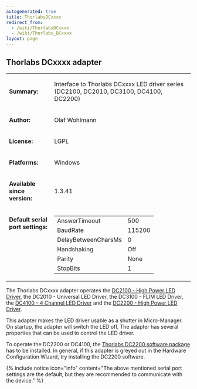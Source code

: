 ```yaml
---
autogenerated: true
title: ThorlabsDCxxxx
redirect_from:
  - /wiki/ThorlabsDCxxxx
  - /wiki/Thorlabs_DCxxxx
layout: page
---
```


## Thorlabs DCxxxx adapter

<table cellspacing=3>
<tr>
<td markdown="1">

**Summary:**

</td>
<td markdown="1" valign="top">

Interface to Thorlabs DCxxxx LED driver series (DC2100, DC2010, DC3100,
DC4100, DC2200)

</td>
</tr>
<tr>
<td markdown="1">

**Author:**

</td>
<td markdown="1">

Olaf Wohlmann

</td>
</tr>
<tr>
<td markdown="1">

**License:**

</td>
<td markdown="1">

LGPL

</td>
</tr>
<tr>
<td markdown="1">

**Platforms:**

</td>
<td markdown="1">

Windows

</td>
</tr>
<tr>
<td markdown="1">

**Available since version:**

</td>
<td markdown="1">

1.3.41

</td>
</tr>
<tr>
<td markdown="1" valign=top>

**Default serial port settings:**

</td>
<td markdown="1" valign=top>

|                     |        |
|---------------------|--------|
| AnswerTimeout       | 500    |
| BaudRate            | 115200 |
| DelayBetweenCharsMs | 0      |
| Handshaking         | Off    |
| Parity              | None   |
| StopBits            | 1      |

</td>
</tr>
</table>


The Thorlabs DCxxxx adapter operates the [DC2100 - High Power LED
Driver](http://www.thorlabs.de/NewGroupPage9.cfm?ObjectGroup_ID=4003&pn=DC2100&CFID=709850&CFTOKEN=40518309),
the DC2010 - Universal LED Driver, the DC3100 - FLIM LED Driver, the
[DC4100 - 4 Channel LED
Driver](https://www.thorlabs.com/newgrouppage9.cfm?objectgroup_id=3832)
and the [DC2200 - High Power LED
Driver](https://www.thorlabs.com/newgrouppage9.cfm?objectgroup_id=9117).

This adapter makes the LED driver usable as a shutter in Micro-Manager.
On startup, the adapter will switch the LED off. The adapter has several
properties that can be used to control the LED driver.

To operate the DC2200 or DC4100, the [Thorlabs DC2200 software
package](https://www.thorlabs.com/software_pages/ViewSoftwarePage.cfm?Code=DC2200)
has to be installed. In general, if this adapter is greyed out in the
Hardware Configuration Wizard, try installing the DC2200 software.

{% include notice icon="info" content="The above mentioned serial port settings are the default, but they are recommended to communicate with the device." %}
